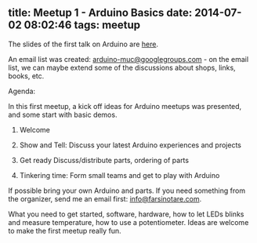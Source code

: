 title: Meetup 1 - Arduino Basics
date: 2014-07-02 08:02:46
tags: meetup
---
The slides of the first talk on Arduino are [here](https://speakerdeck.com/mulderp/arduino-july-meetup).

An email list was created: arduino-muc@googlegroups.com - on the email list, we can maybe extend some of the discussions about shops, links, books, etc.


Agenda:

In this first meetup, a kick off ideas for Arduino meetups was presented, and some start with basic demos.

1) Welcome

2) Show and Tell:  Discuss your latest Arduino experiences and projects

3) Get ready Discuss/distribute parts, ordering of parts

4) Tinkering time: Form small teams and get to play with Arduino

If possible bring your own Arduino and parts. If you need something from the organizer, send me an email first: info@farsinotare.com.

What you need to get started, software, hardware, how to let LEDs blinks and measure temperature, how to use a potentiometer. 
Ideas are welcome to make the first meetup really fun.
